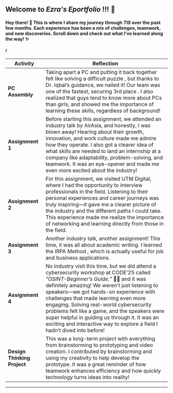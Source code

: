 ##  Welcome to *Ezra's Eportfolio* !!! 🎉  

#### Hey there! 👋 This is where I share my journey through *TIS* over the past few months. Each experience has been a mix of challenges, teamwork, and new discoveries. Scroll down and check out what I’ve learned along the way! ✨  
f

| **Activity** | **Reflection** |  
|--------------|---------------|  
| **PC Assembly** | Taking apart a PC and putting it back together felt like solving a difficult puzzle , but thanks to Dr. Iqbal’s guidance, we nailed it! Our team was one of the fastest, securing 3rd place .  I also realized that guys tend to know more about PCs than girls, and showed me the importance of learning these skills, regardless of background! |  
| **Assignment 1** | Before starting this assignment, we attended an industry talk by AirAsia, and honestly, I was blown away! Hearing about their growth, innovation, and work culture made me admire how they operate. I also got a clearer idea of what skills are needed to land an internship at a company like adaptability, problem-solving, and teamwork. It was an eye-opener and made me even more excited about the industry! |  
| **Assignment 2** |For this assignment, we visited UTM Digital, where I had the opportunity to interview professionals in the field. Listening to their personal experiences and career journeys was truly inspiring—it gave me a clearer picture of the industry and the different paths I could take. This experience made me realize the importance of networking and learning directly from those in the field. |  
| **Assignment 3** | Another industry talk, another assignment! This time, it was all about academic writing. I learned the IRPA Method , which is actually useful for job and business applications. |  
| **Assignment 4** | No industry visit this time, but we did attend a cybersecurity workshop at CODE’25 called *"OSINT-Beginner’s Guide."* 🕵️‍♂️ and it was definitely amazing! We weren’t just listening to speakers—we got hands-on experience with challenges that made learning even more engaging. Solving real-world cybersecurity problems felt like a game, and the speakers were super helpful in guiding us through it. It was an exciting and interactive way to explore a field I hadn’t dived into before!|  
| **Design Thinking Project** | This was a long-term project with everything from brainstorming to prototyping and video creation. I contributed by brainstorming and using my creativity to help develop the prototype. It was a great reminder of how teamwork enhances efficiency and how quickly technology turns ideas into reality! |
 

---

